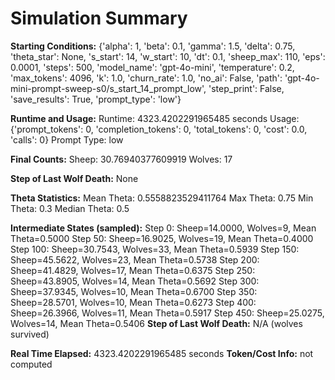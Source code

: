 # Simulation Summary

**Starting Conditions:**
{'alpha': 1, 'beta': 0.1, 'gamma': 1.5, 'delta': 0.75, 'theta_star': None, 's_start': 14, 'w_start': 10, 'dt': 0.1, 'sheep_max': 110, 'eps': 0.0001, 'steps': 500, 'model_name': 'gpt-4o-mini', 'temperature': 0.2, 'max_tokens': 4096, 'k': 1.0, 'churn_rate': 1.0, 'no_ai': False, 'path': 'gpt-4o-mini-prompt-sweep-s0/s_start_14_prompt_low', 'step_print': False, 'save_results': True, 'prompt_type': 'low'}

**Runtime and Usage:**
Runtime: 4323.4202291965485 seconds
Usage: {'prompt_tokens': 0, 'completion_tokens': 0, 'total_tokens': 0, 'cost': 0.0, 'calls': 0}
Prompt Type: low

**Final Counts:**
Sheep: 30.76940377609919
Wolves: 17

**Step of Last Wolf Death:**
None

**Theta Statistics:**
Mean Theta: 0.5558823529411764
Max Theta: 0.75
Min Theta: 0.3
Median Theta: 0.5

**Intermediate States (sampled):**
Step 0: Sheep=14.0000, Wolves=9, Mean Theta=0.5000
Step 50: Sheep=16.9025, Wolves=19, Mean Theta=0.4000
Step 100: Sheep=30.7543, Wolves=33, Mean Theta=0.5939
Step 150: Sheep=45.5622, Wolves=23, Mean Theta=0.5738
Step 200: Sheep=41.4829, Wolves=17, Mean Theta=0.6375
Step 250: Sheep=43.8905, Wolves=14, Mean Theta=0.5692
Step 300: Sheep=37.9345, Wolves=10, Mean Theta=0.6700
Step 350: Sheep=28.5701, Wolves=10, Mean Theta=0.6273
Step 400: Sheep=26.3966, Wolves=11, Mean Theta=0.5917
Step 450: Sheep=25.0275, Wolves=14, Mean Theta=0.5406
**Step of Last Wolf Death:** N/A (wolves survived)

**Real Time Elapsed:** 4323.4202291965485 seconds
**Token/Cost Info:** not computed